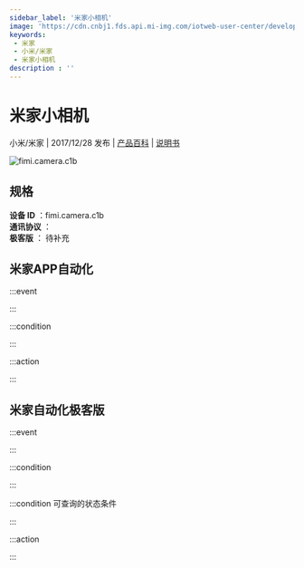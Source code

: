 ```yaml
---
sidebar_label: '米家小相机'
image: 'https://cdn.cnbj1.fds.api.mi-img.com/iotweb-user-center/developer_1679073307798zbIWzCNp.png?GalaxyAccessKeyId=AKVGLQWBOVIRQ3XLEW&Expires=9223372036854775807&Signature=I29HI5YudbC5XANp+lcKv4NFSiQ='
keywords: 
 - 米家
 - 小米/米家
 - 米家小相机
description : ''
---
```

# 米家小相机

小米/米家 | 2017/12/28 发布 | [产品百科](https://home.mi.com/webapp/content/baike/product/index.html?model=fimi.camera.c1b/) | [说明书](https://home.mi.com/views/introduction.html?model=fimi.camera.c1b&region=cn)

![fimi.camera.c1b](https://cdn.cnbj1.fds.api.mi-img.com/iotweb-user-center/developer_1679073307798zbIWzCNp.png?GalaxyAccessKeyId=AKVGLQWBOVIRQ3XLEW&Expires=9223372036854775807&Signature=I29HI5YudbC5XANp+lcKv4NFSiQ=)

## 规格  
> 
**设备 ID** ：fimi.camera.c1b  
**通讯协议** ：  
**极客版**  ： 待补充 


## 米家APP自动化  

:::event  

:::

:::condition  

:::

:::action   

:::

## 米家自动化极客版  

:::event  

:::

:::condition  

:::

:::condition 可查询的状态条件  

:::

:::action  

:::

        
